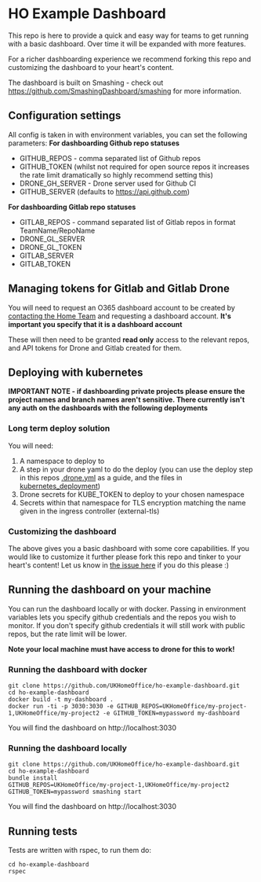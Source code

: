 # HO Example Dashboard
This repo is here to provide a quick and easy way for teams to get running with a basic dashboard.
Over time it will be expanded with more features.

For a richer dashboarding experience we recommend forking this repo and customizing the dashboard to your heart's content.

The dashboard is built on Smashing - check out https://github.com/SmashingDashboard/smashing for more information.

## Configuration settings
All config is taken in with environment variables, you can set the following parameters:
**For dashboarding Github repo statuses**
- GITHUB_REPOS - comma separated list of Github repos
- GITHUB_TOKEN (whilst not required for open source repos it increases the rate limit dramatically so highly recommend setting this)
- DRONE_GH_SERVER - Drone server used for Github CI
- GITHUB_SERVER (defaults to https://api.github.com)

**For dashboarding Gitlab repo statuses**
- GITLAB_REPOS - command separated list of Gitlab repos in format TeamName/RepoName
- DRONE_GL_SERVER
- DRONE_GL_TOKEN
- GITLAB_SERVER
- GITLAB_TOKEN

## Managing tokens for Gitlab and Gitlab Drone
You will need to request an O365 dashboard account to be created by [contacting the Home Team](https://github.com/UKHomeOffice/central-devteam-board/wiki#office-365-accounts)
and requesting a dashboard account. **It's important you specify that it is a dashboard account** 

These will then need to be granted **read only** access to the relevant repos, and API tokens for Drone and Gitlab created for them.

## Deploying with kubernetes

**IMPORTANT NOTE - if dashboarding private projects please ensure the project names and branch names aren't sensitive.
There currently isn't any auth on the dashboards with the following deployments**

### Long term deploy solution
You will need:

1. A namespace to deploy to
1. A step in your drone yaml to do the deploy (you can use the deploy step in this repos [.drone.yml](.drone.yml) as a 
guide, and the files in [kubernetes_deployment](kubernetes_deployment))
1. Drone secrets for KUBE_TOKEN to deploy to your chosen namespace
1. Secrets within that namespace for TLS encryption matching the name given in the ingress controller (external-tls)

### Customizing the dashboard
The above gives you a basic dashboard with some core capabilities. If you would like to customize it further please fork this repo and tinker to your heart's content!
Let us know in [the issue here](https://github.com/UKHomeOffice/ho-example-dashboard/issues/9) if you do this please :)

## Running the dashboard on your machine
You can run the dashboard locally or with docker. Passing in environment variables lets you specify github credentials 
and the repos you wish to monitor. If you don't specify github credentials it will still work with public repos, 
but the rate limit will be lower.

**Note your local machine must have access to drone for this to work!**

### Running the dashboard with docker
```
git clone https://github.com/UKHomeOffice/ho-example-dashboard.git
cd ho-example-dashboard
docker build -t my-dashboard . 
docker run -ti -p 3030:3030 -e GITHUB_REPOS=UKHomeOffice/my-project-1,UKHomeOffice/my-project2 -e GITHUB_TOKEN=mypassword my-dashboard
```
You will find the dashboard on http://localhost:3030

### Running the dashboard locally
```
git clone https://github.com/UKHomeOffice/ho-example-dashboard.git
cd ho-example-dashboard
bundle install
GITHUB_REPOS=UKHomeOffice/my-project-1,UKHomeOffice/my-project2 GITHUB_TOKEN=mypassword smashing start
```
You will find the dashboard on http://localhost:3030

## Running tests
Tests are written with rspec, to run them do:
```
cd ho-example-dashboard
rspec
```

